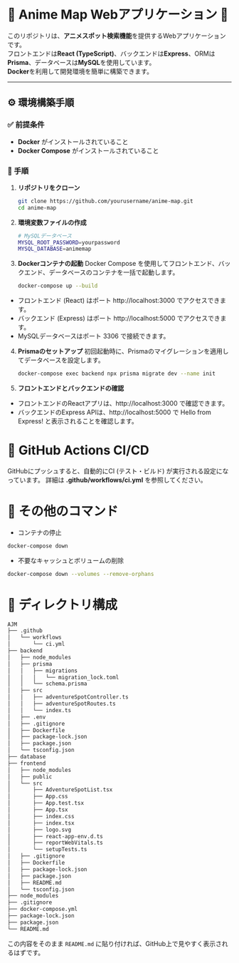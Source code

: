 # 🌟 Anime Map Webアプリケーション 🌟

このリポジトリは、**アニメスポット検索機能**を提供するWebアプリケーションです。  
フロントエンドは**React (TypeScript)**、バックエンドは**Express**、ORMは**Prisma**、データベースは**MySQL**を使用しています。  
**Docker**を利用して開発環境を簡単に構築できます。

---

## ⚙️ 環境構築手順

### ✅ 前提条件
- **Docker** がインストールされていること
- **Docker Compose** がインストールされていること

### 📝 手順

1. **リポジトリをクローン**
   ```bash
   git clone https://github.com/yourusername/anime-map.git
   cd anime-map

2. **環境変数ファイルの作成**
    ```bash
    # MySQLデータベース
    MYSQL_ROOT_PASSWORD=yourpassword
    MYSQL_DATABASE=animemap

3. **Dockerコンテナの起動**
Docker Compose を使用してフロントエンド、バックエンド、データベースのコンテナを一括で起動します。

    ```bash
    docker-compose up --build
    ```

- フロントエンド (React) はポート http://localhost:3000 でアクセスできます。
- バックエンド (Express) はポート http://localhost:5000 でアクセスできます。
- MySQLデータベースはポート 3306 で接続できます。

4. **Prismaのセットアップ**
初回起動時に、Prismaのマイグレーションを適用してデータベースを設定します。

    ```bash
    docker-compose exec backend npx prisma migrate dev --name init
    ```
5. **フロントエンドとバックエンドの確認**
- フロントエンドのReactアプリは、http://localhost:3000 で確認できます。
- バックエンドのExpress APIは、http://localhost:5000 で Hello from Express! と表示されることを確認します。

# 🚀 GitHub Actions CI/CD
GitHubにプッシュすると、自動的にCI (テスト・ビルド) が実行される設定になっています。
詳細は **.github/workflows/ci.yml** を参照してください。

# 🔧 その他のコマンド
- コンテナの停止
```bash
docker-compose down
```
- 不要なキャッシュとボリュームの削除
```bash
docker-compose down --volumes --remove-orphans
```

# 📁 ディレクトリ構成
```bash
AJM
├── .github
│   └── workflows
│       └── ci.yml
├── backend
│   ├── node_modules
│   ├── prisma
│   │   ├── migrations
│   │   │   └── migration_lock.toml
│   │   └── schema.prisma
│   ├── src
│   │   ├── adventureSpotController.ts
│   │   ├── adventureSpotRoutes.ts
│   │   └── index.ts
│   ├── .env
│   ├── .gitignore
│   ├── Dockerfile
│   ├── package-lock.json
│   ├── package.json
│   └── tsconfig.json
├── database
├── frontend
│   ├── node_modules
│   ├── public
│   └── src
│       ├── AdventureSpotList.tsx
│       ├── App.css
│       ├── App.test.tsx
│       ├── App.tsx
│       ├── index.css
│       ├── index.tsx
│       ├── logo.svg
│       ├── react-app-env.d.ts
│       ├── reportWebVitals.ts
│       └── setupTests.ts
│   ├── .gitignore
│   ├── Dockerfile
│   ├── package-lock.json
│   ├── package.json
│   ├── README.md
│   └── tsconfig.json
├── node_modules
├── .gitignore
├── docker-compose.yml
├── package-lock.json
├── package.json
└── README.md

```


この内容をそのまま `README.md` に貼り付ければ、GitHub上で見やすく表示されるはずです。